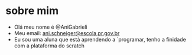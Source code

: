 # sobre mim 

- Olá meu nome é @AniGabrieli
- Meu email: ani.schneiger@escola.pr.gov.br
- Eu sou uma aluna que está aprendendo a ´programar, tenho a finidade com a plataforma do scratch
